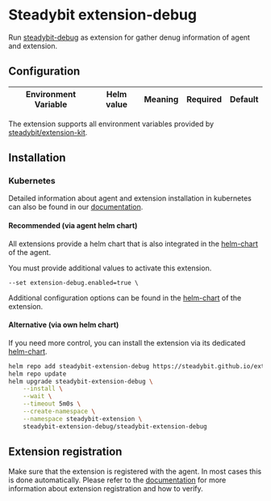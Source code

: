 # Steadybit extension-debug

Run [steadybit-debug](https://github.com/steadybit/steadybit-debug) as extension for gather denug information of agent and extension.

## Configuration

| Environment Variable                                      | Helm value                           | Meaning                                                                                                               | Required | Default                 |
|-----------------------------------------------------------|--------------------------------------|-----------------------------------------------------------------------------------------------------------------------|----------|-------------------------|

The extension supports all environment variables provided by [steadybit/extension-kit](https://github.com/steadybit/extension-kit#environment-variables).


## Installation

### Kubernetes

Detailed information about agent and extension installation in kubernetes can also be found in
our [documentation](https://docs.steadybit.com/install-and-configure/install-agent/install-on-kubernetes).

#### Recommended (via agent helm chart)

All extensions provide a helm chart that is also integrated in the
[helm-chart](https://github.com/steadybit/helm-charts/tree/main/charts/steadybit-agent) of the agent.

You must provide additional values to activate this extension.

```
--set extension-debug.enabled=true \
```

Additional configuration options can be found in
the [helm-chart](https://github.com/steadybit/extension-debug/blob/main/charts/steadybit-extension-debug/values.yaml) of the
extension.

#### Alternative (via own helm chart)

If you need more control, you can install the extension via its
dedicated [helm-chart](https://github.com/steadybit/extension-debug/blob/main/charts/steadybit-extension-debug).

```bash
helm repo add steadybit-extension-debug https://steadybit.github.io/extension-debug
helm repo update
helm upgrade steadybit-extension-debug \
    --install \
    --wait \
    --timeout 5m0s \
    --create-namespace \
    --namespace steadybit-extension \
    steadybit-extension-debug/steadybit-extension-debug
```

## Extension registration

Make sure that the extension is registered with the agent. In most cases this is done automatically. Please refer to
the [documentation](https://docs.steadybit.com/install-and-configure/install-agent/extension-registration) for more
information about extension registration and how to verify.
